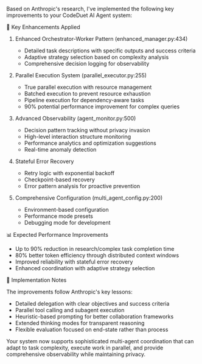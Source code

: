 Based on Anthropic's research, I've implemented the following key improvements to your CodeDuet AI Agent system:

🚀 Key Enhancements Applied

1. Enhanced Orchestrator-Worker Pattern (enhanced_manager.py:434)

   - Detailed task descriptions with specific outputs and success criteria
   - Adaptive strategy selection based on complexity analysis
   - Comprehensive decision logging for observability

2. Parallel Execution System (parallel_executor.py:255)

   - True parallel execution with resource management
   - Batched execution to prevent resource exhaustion
   - Pipeline execution for dependency-aware tasks
   - 90% potential performance improvement for complex queries

3. Advanced Observability (agent_monitor.py:500)

   - Decision pattern tracking without privacy invasion
   - High-level interaction structure monitoring
   - Performance analytics and optimization suggestions
   - Real-time anomaly detection

4. Stateful Error Recovery

   - Retry logic with exponential backoff
   - Checkpoint-based recovery
   - Error pattern analysis for proactive prevention

5. Comprehensive Configuration (multi_agent_config.py:200)

   - Environment-based configuration
   - Performance mode presets
   - Debugging mode for development

📊 Expected Performance Improvements

- Up to 90% reduction in research/complex task completion time
- 80% better token efficiency through distributed context windows
- Improved reliability with stateful error recovery
- Enhanced coordination with adaptive strategy selection

🔧 Implementation Notes

The improvements follow Anthropic's key lessons:

- Detailed delegation with clear objectives and success criteria
- Parallel tool calling and subagent execution
- Heuristic-based prompting for better collaboration frameworks
- Extended thinking modes for transparent reasoning
- Flexible evaluation focused on end-state rather than process

Your system now supports sophisticated multi-agent coordination that can adapt to task complexity, execute work
in parallel, and provide comprehensive observability while maintaining privacy.

